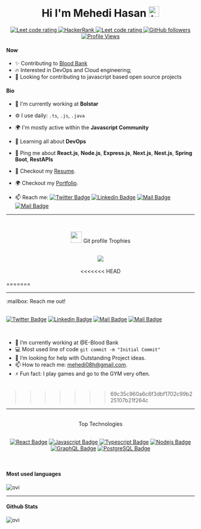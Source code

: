  <h1 align="center">Hi I'm Mehedi Hasan <img src="https://user-images.githubusercontent.com/1303154/88677602-1635ba80-d120-11ea-84d8-d263ba5fc3c0.gif" width="28px" alt="hi"></h1>

<p align="center">
  <a href="https://leetcode.com/mehedi08h/">
     <img src="https://img.shields.io/static/v1?label=Leetcode&message=7&color=orange&logo=leetcode" alt="Leet code rating" />
  </a>
  <a href="https://www.hackerrank.com/mehedi08h">
    <img alt="HackerRank" src="https://img.shields.io/static/v1?label=HackerRank&message=199&color=green&logo=hackerrank">
  </a>
  <a href="https://codeforces.com/profile/mehedi08r">
    <img src="https://img.shields.io/static/v1?label=Codeforces&message=177&color=yellow&logo=codeforces" alt="Leet code rating" />
  </a>
  <a href="https://github.com/mehedi008h?tab=followers">
    <img alt="GitHub followers" src="https://img.shields.io/github/followers/mehedi008h?color=green&logo=github">
  </a>
  <a href="https://github.com/mehedi008h/">
    <img src="https://visitor-badge.glitch.me/badge?page_id=mehedi008h.mehedi008h" alt="Profile Views" />
  </a>
</p>

#### Now

-   ✨ Contributing to [Blood Bank](https://github.com/mehedi008h)
-   :fire: Interested in DevOps and Cloud engineering;
-   :calendar: Looking for contributing to javascript based open source projects

#### Bio

-   🏢 I'm currently working at **Bolstar**
-   ⚙️ I use daily: `.ts`, `.js`, `.java`
-   🌍 I'm mostly active within the **Javascript Community**
-   🌱 Learning all about **DevOps**
-   💬 Ping me about **React.js**, **Node.js**, **Express.js**, **Next.js**, **Nest.js**, **Spring Boot**, **RestAPIs**
-   📝 Checkout my [Resume](files/resume.pdf).
-   🌍 Checkout my [Portfolio](https://dev-mehedi.vercel.app/).

-   📫 Reach me: [![Twitter Badge](https://img.shields.io/badge/-@Mehedi-1ca0f1?style=flat&labelColor=1ca0f1&logo=twitter&logoColor=white&link=https://twitter.com/mehedi09r)](https://twitter.com/mehedi09r) [![Linkedin Badge](https://img.shields.io/badge/-Mehedi-0e76a8?style=flat&labelColor=0e76a8&logo=linkedin&logoColor=white)](https://www.linkedin.com/in/mehedi-hasan-507165227/) [![Mail Badge](https://img.shields.io/badge/-@Mehedi-e84393?style=flat&labelColor=e84393&logo=instagram&logoColor=white)](https://instagram.com/mehedi_0.8) [![Mail Badge](https://img.shields.io/badge/-Mehedi-c0392b?style=flat&labelColor=c0392b&logo=gmail&logoColor=white)](mailto:mehedi.hasan09r@gmail.com)

<div align="center">

<hr>
<br>
<p align="center"><img src="https://media.giphy.com/media/QaMcXSekUWx7aogAUr/giphy.gif" width="30" />&nbsp;Git profile Trophies</p><br>
<img align="center" src="https://github-profile-trophy.vercel.app/?username=mehedi008h&theme=juicyfresh&no-bg=true" />
<br><br>
<<<<<<< HEAD
</div>
<br>
=======
<hr>
:mailbox: Reach me out!
<br><br>

[![Twitter Badge](https://img.shields.io/badge/-@Mehedi-1ca0f1?style=flat&labelColor=1ca0f1&logo=twitter&logoColor=white&link=https://twitter.com/mehedi09r)](https://twitter.com/mehedi09r) [![Linkedin Badge](https://img.shields.io/badge/-Mehedi-0e76a8?style=flat&labelColor=0e76a8&logo=linkedin&logoColor=white)](https://www.linkedin.com/in/mehedi-hasan-507165227/) [![Mail Badge](https://img.shields.io/badge/-@Mehedi-e84393?style=flat&labelColor=e84393&logo=instagram&logoColor=white)](https://instagram.com/mehedi_0.8) [![Mail Badge](https://img.shields.io/badge/-Mehedi-c0392b?style=flat&labelColor=c0392b&logo=gmail&logoColor=white)](mailto:mehedi.hasan09r@gmail.com)
</div>
<br>

<!-- TODO: Add last video link -->

- 🔭 I’m currently working at @E-Blood Bank
- :computer: Most used line of code `git commit -m "Initial Commit"`
- 🤔 I’m looking for help with Outstanding Project ideas.
- 📫 How to reach me: mehedi08h@gmail.com.
- ⚡ Fun fact: I play games and go to the GYM very often.
<br><br>
>>>>>>> 69c35c960a6c6f3dbf1702c99b225107b21f264c
<hr>
<div align="center">
<br>
    Top Technologies
    <br><br>

<!-- TODO: Make technologies links takes you to repositories -->

[![React Badge](https://img.shields.io/badge/-React-61DBFB?style=for-the-badge&labelColor=black&logo=react&logoColor=61DBFB)](#) [![Javascript Badge](https://img.shields.io/badge/-Javascript-F0DB4F?style=for-the-badge&labelColor=black&logo=javascript&logoColor=F0DB4F)](#) [![Typescript Badge](https://img.shields.io/badge/-Typescript-007acc?style=for-the-badge&labelColor=black&logo=typescript&logoColor=007acc)](#) [![Nodejs Badge](https://img.shields.io/badge/-Nodejs-3C873A?style=for-the-badge&labelColor=black&logo=node.js&logoColor=3C873A)](#) [![GraphQL Badge](https://img.shields.io/badge/-GraphQl-e535ab?style=for-the-badge&labelColor=black&logo=graphql&logoColor=e535ab)](#) [![PostgreSQL Badge](https://img.shields.io/badge/-PostgreSQL-007acc?style=for-the-badge&labelColor=black&logo=PostgreSQL&logoColor=007acc)](#)

</div>
<br>
<!-- Most used languages -->

#### Most used languages

<p><img  src="https://github-readme-stats.vercel.app/api/top-langs?username=mehedi008h&show_icons=true&locale=en&layout=compact&theme=chartreuse-dark" alt="ovi"/></p>
<hr>

#### Github Stats

<p><img src="https://github-readme-stats.vercel.app/api?username=mehedi008h&show_icons=true&locale=en&theme=chartreuse-dark" alt="ovi"/></p>

